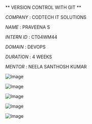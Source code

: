** VERSION CONTROL WITH GIT **

*COMPANY* : CODTECH IT SOLUTIONS

*NAME* : PRAVEENA S

*INTERN ID* :  CT04WM44

*DOMAIN* : DEVOPS

*DURATION* : 4 WEEKS

*MENTOR* : NEELA SANTHOSH KUMAR 

![Image](https://github.com/user-attachments/assets/e35f34d8-0d08-47a3-b5c1-b61016ffef72)

![Image](https://github.com/user-attachments/assets/25e4264f-0591-4592-904a-c2351f11970c)

![Image](https://github.com/user-attachments/assets/891ea1fe-aac8-4836-9939-544c1b79c96b)

![Image](https://github.com/user-attachments/assets/1878682e-d740-468c-8ab6-558ce43ea0f9)

![Image](https://github.com/user-attachments/assets/0927b8d2-a6d7-49b5-8b43-2dfcc0025686)







